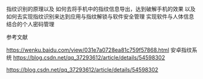 指纹识别的原理以及
如何去将手机中的指纹信息导出，达到破解手机的效果
以及如何去实现指纹识别来达到应用与指纹解锁与软件安全管理
实现软件与人体信息结合的个人密码管理

参考文献

https://wenku.baidu.com/view/031e7a0728ea81c759f57868.html
安卓指纹系统
https://blog.csdn.net/qq_37293612/article/details/54598302

https://blog.csdn.net/qq_37293612/article/details/54598302